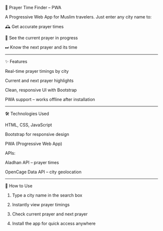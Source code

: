 🕌 Prayer Time Finder – PWA


A Progressive Web App for Muslim travelers.
Just enter any city name to:

🕰 Get accurate prayer times

🙏 See the current prayer in progress

⏭ Know the next prayer and its time

---

✨ Features

Real-time prayer timings by city

Current and next prayer highlights

Clean, responsive UI with Bootstrap

PWA support – works offline after installation



---

🛠 Technologies Used

HTML, CSS, JavaScript

Bootstrap for responsive design

PWA (Progressive Web App)

APIs:

Aladhan API – prayer times

OpenCage Data API – city geolocation




---

🚀 How to Use

1. Type a city name in the search box


2. Instantly view prayer timings


3. Check current prayer and next prayer


4. Install the app for quick access anywhere
